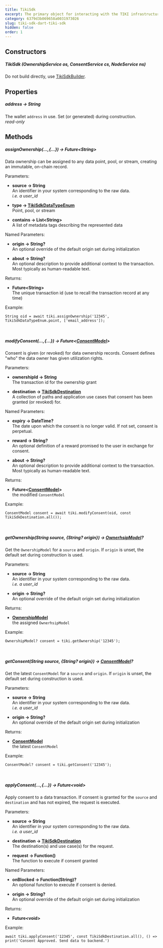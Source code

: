 ```yaml
---
title: TikiSdk
excerpt: The primary object for interacting with the TIKI infrastructure. Use `TikiSdk` to assign ownership, modify, and apply consent.
category: 6379d3b069658a0031973026
slug: tiki-sdk-dart-tiki-sdk
hidden: false
order: 1
---
```


## Constructors

##### TikiSdk (OwnershipService os, ConsentService cs, NodeService ns)  
Do not build directly, use [TikiSdkBuilder](tiki-sdk-dart-tiki-sdk-builder).

## Properties

##### address &#8594; String
The wallet `address` in use. Set (or generated) during construction.  
_read-only_

## Methods

##### assignOwnership(...,{...}) &#8594; Future&lt;String>  
Data ownership can be assigned to any data point, pool, or stream, creating an immutable, on-chain record.  

Parameters:
- **source &#8594; String**  
An identifier in your system corresponding to the raw data.  
_i.e. a user_id_

- **type &#8594; [TikiSdkDataTypeEnum](tiki-sdk-dart-tiki-sdk-data-type-enum)**  
Point, pool, or stream

- **contains &#8594; List&lt;String>**  
A list of metadata tags describing the represented data

Named Parameters:
- **origin &#8594; String?**  
An optional override of the default origin set during initialization

- **about &#8594; String?**  
An optional description to provide additional context to the transaction. Most typically as human-readable text.

Returns:
- **Future&lt;String>**  
The unique transaction id (use to recall the transaction record at any time)

Example:

```
String oid = await tiki.assignOwnership('12345', TikiSdkDataTypeEnum.point, ['email_address']);
```

&nbsp;

##### modifyConsent(...,{...}) &#8594; Future&lt;[ConsentModel](tiki-sdk-dart-consent-model)>  
Consent is given (or revoked) for data ownership records. Consent defines "who" the data owner has given utilization rights.

Parameters:
- **ownershipId &#8594; String**  
The transaction id for the ownership grant


- **destination &#8594; [TikiSdkDestination](tiki-sdk-dart-tiki-sdk-destination)**  
A collection of paths and application use cases that consent has been granted (or revoked) for.

Named Parameters:
- **expiry &#8594; DateTime?**  
The date upon which the consent is no longer valid. If not set, consent is perpetual.


- **reward &#8594; String?**  
An optional definition of a reward promised to the user in exchange for consent.


- **about &#8594; String?**  
An optional description to provide additional context to the transaction. Most typically as human-readable text.

Returns:
- **Future&lt;[ConsentModel](tiki-sdk-dart-consent-model)>**  
the modified `ConsentModel`

Example:
```
ConsentModel consent = await tiki.modifyConsent(oid, const TikiSdkDestination.all());
```

&nbsp;

##### getOwnership(String source, {String? origin}) &#8594; [OwnerhsipModel](tiki-sdk-dart-ownership-model)?
Get the `OwnershipModel` for a `source` and `origin`. If `origin` is unset, the default set during construction is used.

Parameters:
- **source &#8594; String**  
  An identifier in your system corresponding to the raw data.  
  _i.e. a user_id_


- **origin &#8594; String?**  
  An optional override of the default origin set during initialization

Returns:
- **[OwnershipModel](tiki-sdk-dart-consent-model)**  
  the assigned `OwnerhsipModel`

Example:
```
OwnershipModel? consent = tiki.getOwnership('12345');
```

&nbsp;

##### getConsent(String source, {String? origin}) &#8594; [ConsentModel](tiki-sdk-dart-consent-model)?  
Get the latest `ConsentModel` for a `source` and `origin`. If `origin` is unset, the default set during construction is used.

Parameters:
- **source &#8594; String**  
  An identifier in your system corresponding to the raw data.  
  _i.e. a user_id_


- **origin &#8594; String?**  
An optional override of the default origin set during initialization

Returns:
- **[ConsentModel](tiki-sdk-dart-consent-model)**  
  the latest `ConsentModel` 

Example:
```
ConsentModel? consent = tiki.getConsent('12345');
```

&nbsp;

##### applyConsent(...,{...}) &#8594; Future&lt;void>  
Apply consent to a data transaction. If consent is granted for the `source` and `destination` and has not expired, the request is executed.

Parameters:
- **source &#8594; String**  
An identifier in your system corresponding to the raw data.  
_i.e. a user_id_


- **destination &#8594; [TikiSdkDestination](tiki-sdk-dart-tiki-sdk-destination)**  
The destination(s) and use case(s) for the request.


- **request &#8594; Function()**  
The function to execute if consent granted

Named Parameters:
- **onBlocked &#8594; Function(String)?**  
An optional function to execute if consent is denied.


- **origin &#8594; String?**  
An optional override of the default origin set during initialization

Returns:  
- **Future&lt;void>**

Example:
```
await tiki.applyConsent('12345', const TikiSdkDestination.all(), () => print('Consent Approved. Send data to backend.')
```